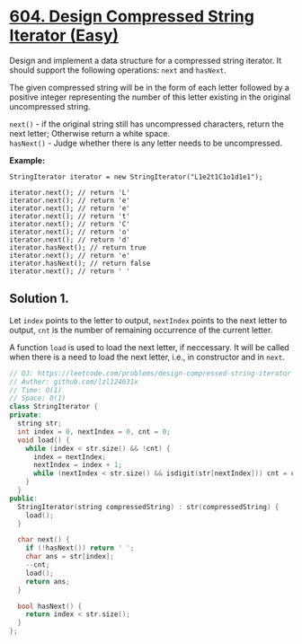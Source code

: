 # [604. Design Compressed String Iterator (Easy)](https://leetcode.com/problems/design-compressed-string-iterator)

Design and implement a data structure for a compressed string iterator. It should support the following operations: `next` and `hasNext`.

The given compressed string will be in the form of each letter followed by a positive integer representing the number of this letter existing in the original uncompressed string.

`next()` - if the original string still has uncompressed characters, return the next letter; Otherwise return a white space.  
`hasNext()` - Judge whether there is any letter needs to be uncompressed.

**Example:**

```
StringIterator iterator = new StringIterator("L1e2t1C1o1d1e1");

iterator.next(); // return 'L'
iterator.next(); // return 'e'
iterator.next(); // return 'e'
iterator.next(); // return 't'
iterator.next(); // return 'C'
iterator.next(); // return 'o'
iterator.next(); // return 'd'
iterator.hasNext(); // return true
iterator.next(); // return 'e'
iterator.hasNext(); // return false
iterator.next(); // return ' '
```

## Solution 1.

Let `index` points to the letter to output, `nextIndex` points to the next letter to output, `cnt` is the number of remaining occurrence of the current letter.

A function `load` is used to load the next letter, if neccessary. It will be called when there is a need to load the next letter, i.e., in constructor and in `next`.


```cpp
// OJ: https://leetcode.com/problems/design-compressed-string-iterator
// Auther: github.com/lzl124631x
// Time: O(1)
// Space: O(1)
class StringIterator {
private:
  string str;
  int index = 0, nextIndex = 0, cnt = 0;
  void load() {
    while (index < str.size() && !cnt) {
      index = nextIndex;
      nextIndex = index + 1;
      while (nextIndex < str.size() && isdigit(str[nextIndex])) cnt = cnt * 10 + str[nextIndex++] - '0';
    }
  }
public:
  StringIterator(string compressedString) : str(compressedString) {
    load();
  }

  char next() {
    if (!hasNext()) return ' ';
    char ans = str[index];
    --cnt;
    load();
    return ans;
  }

  bool hasNext() {
    return index < str.size();
  }
};
```